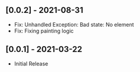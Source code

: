 ## [0.0.2] - 2021-08-31

* Fix: Unhandled Exception: Bad state: No element
* Fix: Fixing painting logic

## [0.0.1] - 2021-03-22

* Initial Release